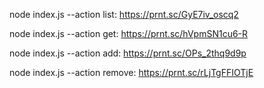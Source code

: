 node index.js --action list: https://prnt.sc/GyE7iv_oscq2

node index.js --action get: https://prnt.sc/hVpmSN1cu6-R

node index.js --action add: https://prnt.sc/OPs_2thq9d9p

node index.js --action remove: https://prnt.sc/rLjTgFFIOTjE
